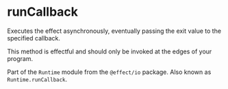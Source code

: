 # runCallback

Executes the effect asynchronously, eventually passing the exit value to
the specified callback.

This method is effectful and should only be invoked at the edges of your
program.

Part of the `Runtime` module from the `@effect/io` package. Also known as `Runtime.runCallback`.
